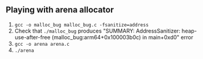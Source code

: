 ## Playing with arena allocator

1. `gcc -o malloc_bug malloc_bug.c -fsanitize=address`
2. Check that `./malloc_bug` produces "SUMMARY: AddressSanitizer: heap-use-after-free (malloc_bug:arm64+0x100003b0c) in main+0xd0" error
3. `gcc -o arena arena.c`
4. `./arena`
